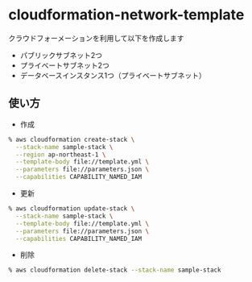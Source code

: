 # cloudformation-network-template

クラウドフォーメーションを利用して以下を作成します
- パブリックサブネット2つ
- プライベートサブネット2つ
- データベースインスタンス1つ（プライベートサブネット）

## 使い方

- 作成

```bash
% aws cloudformation create-stack \
  --stack-name sample-stack \
  --region ap-northeast-1 \
  --template-body file://template.yml \
  --parameters file://parameters.json \
  --capabilities CAPABILITY_NAMED_IAM
```

- 更新

```bash
% aws cloudformation update-stack \
  --stack-name sample-stack \
  --template-body file://template.yml \
  --parameters file://parameters.json \
  --capabilities CAPABILITY_NAMED_IAM
```

- 削除

```bash
% aws cloudformation delete-stack --stack-name sample-stack
```